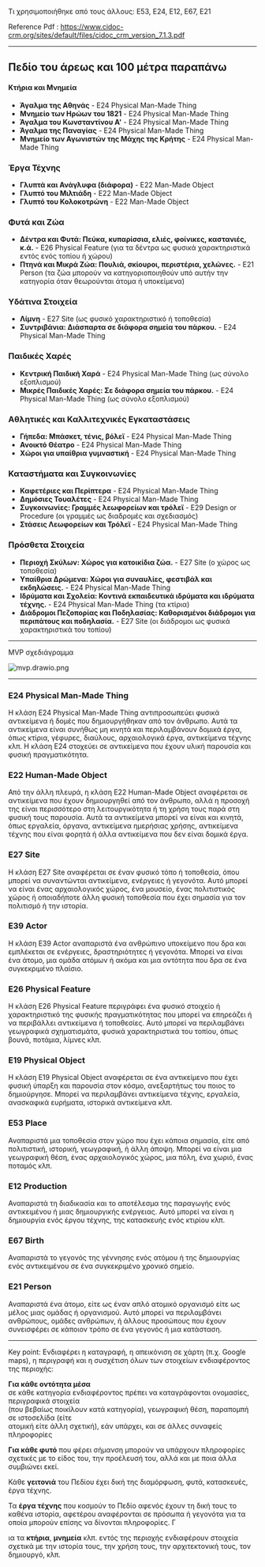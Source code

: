 Τι χρησιμοποιήθηκε από τους άλλους: E53, E24, E12, E67, E21

Reference Pdf : <https://www.cidoc-crm.org/sites/default/files/cidoc_crm_version_7.1.3.pdf>

---

## Πεδίο του άρεως και 100 μέτρα παραπάνω

#### Κτήρια και Μνημεία

- **Άγαλμα της Αθηνάς** - E24 Physical Man-Made Thing
- **Μνημείο των Ηρώων του 1821** - E24 Physical Man-Made Thing
- **Άγαλμα του Κωνσταντίνου Α'** - E24 Physical Man-Made Thing
- **Άγαλμα της Παναγίας** - E24 Physical Man-Made Thing
- **Μνημείο των Αγωνιστών της Μάχης της Κρήτης** - E24 Physical Man-Made Thing

### Έργα Τέχνης

- **Γλυπτά και Ανάγλυφα (διάφορα)** - E22 Man-Made Object
- **Γλυπτό του Μιλτιάδη** - E22 Man-Made Object
- **Γλυπτό του Κολοκοτρώνη** - E22 Man-Made Object

### Φυτά και Ζώα

- **Δέντρα και Φυτά: Πεύκα, κυπαρίσσια, ελιές, φοίνικες, καστανιές, κ.ά.** - E26 Physical Feature (για τα δέντρα ως φυσικά χαρακτηριστικά εντός ενός τοπίου ή χώρου)
- **Πτηνά και Μικρά Ζώα: Πουλιά, σκίουροι, περιστέρια, χελώνες.** - E21 Person (τα ζώα μπορούν να κατηγοριοποιηθούν υπό αυτήν την κατηγορία όταν θεωρούνται άτομα ή υποκείμενα)

### Υδάτινα Στοιχεία

- **Λίμνη** - E27 Site (ως φυσικό χαρακτηριστικό ή τοποθεσία)
- **Συντριβάνια: Διάσπαρτα σε διάφορα σημεία του πάρκου.** - E24 Physical Man-Made Thing

### Παιδικές Χαρές

- **Κεντρική Παιδική Χαρά** - E24 Physical Man-Made Thing (ως σύνολο εξοπλισμού)
- **Μικρές Παιδικές Χαρές: Σε διάφορα σημεία του πάρκου.** - E24 Physical Man-Made Thing (ως σύνολο εξοπλισμού)

### Αθλητικές και Καλλιτεχνικές Εγκαταστάσεις

- **Γήπεδα: Μπάσκετ, τένις, βόλεϊ** - E24 Physical Man-Made Thing
- **Ανοικτό Θέατρο** - E24 Physical Man-Made Thing
- **Χώροι για υπαίθρια γυμναστική** - E24 Physical Man-Made Thing

### Καταστήματα και Συγκοινωνίες

- **Καφετέριες και Περίπτερα** - E24 Physical Man-Made Thing
- **Δημόσιες Τουαλέτες** - E24 Physical Man-Made Thing
- **Συγκοινωνίες: Γραμμές λεωφορείων και τρόλεϊ** - E29 Design or Procedure (οι γραμμές ως διαδρομές και σχεδιασμός)
- **Στάσεις Λεωφορείων και Τρόλεϊ** - E24 Physical Man-Made Thing

### Πρόσθετα Στοιχεία

- **Περιοχή Σκύλων: Χώρος για κατοικίδια ζώα.** - E27 Site (ο χώρος ως τοποθεσία)
- **Υπαίθρια Δρώμενα: Χώροι για συναυλίες, φεστιβάλ και εκδηλώσεις.** - E24 Physical Man-Made Thing
- **Ιδρύματα και Σχολεία: Κοντινά εκπαιδευτικά ιδρύματα και ιδρύματα τέχνης.** - E24 Physical Man-Made Thing (τα κτίρια)
- **Διάδρομοι Πεζοπορίας και Ποδηλασίας: Καθορισμένοι διάδρομοι για περιπάτους και ποδηλασία.** - E27 Site (οι διάδρομοι ως φυσικά χαρακτηριστικά του τοπίου)

---

MVP σχεδιάγραμμα

![mvp.drawio.png](.attachments.997015/mvp.drawio.png)

---

### E24 Physical Man-Made Thing

Η κλάση E24 Physical Man-Made Thing αντιπροσωπεύει φυσικά αντικείμενα ή δομές που δημιουργήθηκαν από τον άνθρωπο. Αυτά τα αντικείμενα είναι συνήθως μη κινητά και περιλαμβάνουν δομικά έργα, όπως κτίρια, γέφυρες, διαύλους, αρχαιολογικά έργα, αντικείμενα τέχνης κλπ. Η κλάση E24 στοχεύει σε αντικείμενα που έχουν υλική παρουσία και φυσική πραγματικότητα.

### E22 Human-Made Object

Από την άλλη πλευρά, η κλάση E22 Human-Made Object αναφέρεται σε αντικείμενα που έχουν δημιουργηθεί από τον άνθρωπο, αλλά η προσοχή της είναι περισσότερο στη λειτουργικότητα ή τη χρήση τους παρά στη φυσική τους παρουσία. Αυτά τα αντικείμενα μπορεί να είναι και κινητά, όπως εργαλεία, όργανα, αντικείμενα ημερήσιας χρήσης, αντικείμενα τέχνης που είναι φορητά ή άλλα αντικείμενα που δεν είναι δομικά έργα.

### E27 Site

Η κλάση E27 Site αναφέρεται σε έναν φυσικό τόπο ή τοποθεσία, όπου μπορεί να συναντώνται αντικείμενα, ενέργειες ή γεγονότα. Αυτό μπορεί να είναι ένας αρχαιολογικός χώρος, ένα μουσείο, ένας πολιτιστικός χώρος ή οποιαδήποτε άλλη φυσική τοποθεσία που έχει σημασία για τον πολιτισμό ή την ιστορία.

### E39 Actor

Η κλάση E39 Actor αναπαριστά ένα ανθρώπινο υποκείμενο που δρα και εμπλέκεται σε ενέργειες, δραστηριότητες ή γεγονότα. Μπορεί να είναι ένα άτομο, μια ομάδα ατόμων ή ακόμα και μια οντότητα που δρα σε ένα συγκεκριμένο πλαίσιο.

### E26 Physical Feature

Η κλάση E26 Physical Feature περιγράφει ένα φυσικό στοιχείο ή χαρακτηριστικό της φυσικής πραγματικότητας που μπορεί να επηρεάζει ή να περιβάλλει αντικείμενα ή τοποθεσίες. Αυτό μπορεί να περιλαμβάνει γεωγραφικά σχηματισμάτα, φυσικά χαρακτηριστικά του τοπίου, όπως βουνά, ποτάμια, λίμνες κλπ.

### E19 Physical Object

Η κλάση E19 Physical Object αναφέρεται σε ένα αντικείμενο που έχει φυσική ύπαρξη και παρουσία στον κόσμο, ανεξαρτήτως του ποιος το δημιούργησε. Μπορεί να περιλαμβάνει αντικείμενα τέχνης, εργαλεία, ανασκαφικά ευρήματα, ιστορικά αντικείμενα κλπ.

### **E53 Place**

Αναπαριστά μια τοποθεσία στον χώρο που έχει κάποια σημασία, είτε από πολιτιστική, ιστορική, γεωγραφική, ή άλλη άποψη. Μπορεί να είναι μια γεωγραφική θέση, ένας αρχαιολογικός χώρος, μια πόλη, ένα χωριό, ένας ποταμός κλπ.

### **E12 Production**

Αναπαριστά τη διαδικασία και το αποτέλεσμα της παραγωγής ενός αντικειμένου ή μιας δημιουργικής ενέργειας. Αυτό μπορεί να είναι η δημιουργία ενός έργου τέχνης, της κατασκευής ενός κτιρίου κλπ.

### **E67 Birth**

Αναπαριστά το γεγονός της γέννησης ενός ατόμου ή της δημιουργίας ενός αντικειμένου σε ένα συγκεκριμένο χρονικό σημείο.

### **E21 Person**

Αναπαριστά ένα άτομο, είτε ως έναν απλό ατομικό οργανισμό είτε ως μέλος μιας ομάδας ή οργανισμού. Αυτό μπορεί να περιλαμβάνει ανθρώπους, ομάδες ανθρώπων, ή άλλους προσώπους που έχουν συνεισφέρει σε κάποιον τρόπο σε ένα γεγονός ή μια κατάσταση.

---

Key point: Ενδιαφέρει η καταγραφή, η απεικόνιση σε χάρτη (π.χ. Google maps), η περιγραφή και η συσχέτιση όλων των στοιχείων ενδιαφέροντος της περιοχής:

**Για κάθε οντότητα μέσα**  
σε κάθε κατηγορία ενδιαφέροντος πρέπει να καταγράφονται ονομασίες, περιγραφικά στοιχεία  
(που βεβαίως ποικίλουν κατά κατηγορία), γεωγραφική θέση, παραπομπή σε ιστοσελίδα (είτε  
ατομική είτε άλλη σχετική), εάν υπάρχει, και σε άλλες συναφείς πληροφορίες

**Για κάθε φυτό**
που φέρει σήμανση μπορούν να υπάρχουν πληροφορίες σχετικές με το είδος του, την
προέλευσή του, αλλά και με ποια άλλα συμβιώνει εκεί.

Κάθε **γειτονιά** του Πεδίου έχει δική της
διαμόρφωση, φυτά, κατασκευές, έργα τέχνης.

Τα **έργα τέχνης** που κοσμούν το Πεδίο αφενός
έχουν τη δική τους το καθένα ιστορία, αφετέρου αναφέρονται σε πρόσωπα ή γεγονότα για τα
οποία μπορούν επίσης να δίνονται πληροφορίες. Γ

ια τα **κτήρια**, **μνημεία** κλπ. εντός της περιοχής
ενδιαφέρουν στοιχεία σχετικά με την ιστορία τους, την χρήση τους, την αρχιτεκτονική τους, τον
δημιουργό, κλπ.